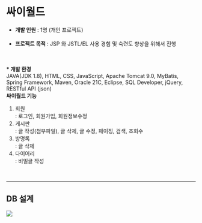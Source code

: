 <br>
<h1>싸이월드</h1>

<ul>
<li><b>개발 인원</b> : 1명 (개인 프로젝트)</li></br>
<li><b>프로젝트 목적</b> : JSP 와 JSTL/EL 사용 경험 및 숙련도 향상을 위해서 진행</li></br>
</br>
</ul>
<b>* 개발 환경</b></br>
JAVA(JDK 1.8), HTML, CSS, JavaScript, Apache Tomcat 9.0, MyBatis,</br>
Spring Framework, Maven, Oracle 21C, Eclipse, SQL Developer, jQuery, RESTful API (json)
<br>
<b>싸이월드 기능</b>
<ol>
<li>회원</li>
  : 로그인, 회원가입, 회원정보수정
<li>게시판</li>
  : 글 작성(첨부파일), 글 삭제, 글 수정, 페이징, 검색, 조회수
<li>방명록</li>
  : 글 삭제
<li>다이어리</li>
  : 비밀글 작성
</ol>
<br>
<hr style="solid black 1px">
<h2>DB 설계</h2>
<img src="https://github.com/907hza/cyworld/assets/145747413/c5c7048f-545e-4370-a95c-8f3dac1cdf60" />


